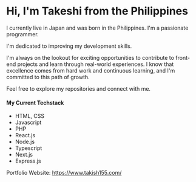 <h1>Hi, I'm Takeshi from the Philippines</h1>

<p>I currently live in Japan and was born in the Philippines. I'm a passionate programmer.</p>

<p>I'm dedicated to improving my development skills.</p>

<p>I'm always on the lookout for exciting opportunities to contribute to front-end projects and learn through real-world experiences. I know that excellence comes from hard work and continuous learning, and I'm committed to this path of growth.</p>

<p>Feel free to explore my repositories and connect with me.</p>

<h4>My Current Techstack</h4>
<ul>
  <li>HTML, CSS</li>
  <li>Javascript</li>
  <li>PHP</li>
  <li>React.js</li>
  <li>Node.js</li>
  <li>Typescript</li>
  <li>Next.js</li>
  <li>Express.js</li>
</ul>

<p>Portfolio Website: <a href="https://www.takish155.com/" target="_blank">https://www.takish155.com/</a></p>
